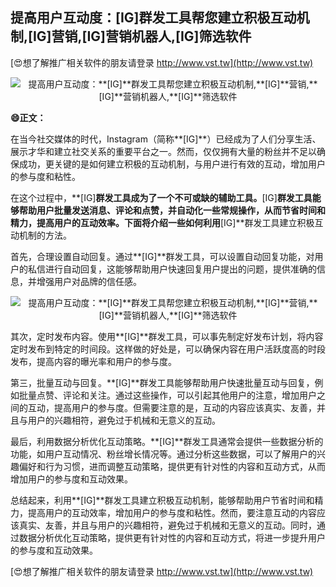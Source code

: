 ## **提高用户互动度：**[IG]**群发工具帮您建立积极互动机制,**[IG]**营销,**[IG]**营销机器人,**[IG]**筛选软件**

[😍想了解推广相关软件的朋友请登录 http://www.vst.tw](http://www.vst.tw)

 <center><img src="https://vst.tw/MP4/tuiguang/png/2.png" alt="提高用户互动度：**[IG]**群发工具帮您建立积极互动机制,**[IG]**营销,**[IG]**营销机器人,**[IG]**筛选软件"></center>

**😄正文：**

在当今社交媒体的时代，Instagram（简称**[IG]**）已经成为了人们分享生活、展示才华和建立社交关系的重要平台之一。然而，仅仅拥有大量的粉丝并不足以确保成功，更关键的是如何建立积极的互动机制，与用户进行有效的互动，增加用户的参与度和粘性。

在这个过程中，**[IG]**群发工具成为了一个不可或缺的辅助工具。**[IG]**群发工具能够帮助用户批量发送消息、评论和点赞，并自动化一些常规操作，从而节省时间和精力，提高用户的互动效率。下面将介绍一些如何利用**[IG]**群发工具建立积极互动机制的方法。

首先，合理设置自动回复。通过**[IG]**群发工具，可以设置自动回复功能，对用户的私信进行自动回复，这能够帮助用户快速回复用户提出的问题，提供准确的信息，并增强用户对品牌的信任感。

 <center><img src="https://vst.tw/MP4/tuiguang/png/0.png" alt="提高用户互动度：**[IG]**群发工具帮您建立积极互动机制,**[IG]**营销,**[IG]**营销机器人,**[IG]**筛选软件"></center>

其次，定时发布内容。使用**[IG]**群发工具，可以事先制定好发布计划，将内容定时发布到特定的时间段。这样做的好处是，可以确保内容在用户活跃度高的时段发布，提高内容的曝光率和用户的参与度。

第三，批量互动与回复。**[IG]**群发工具能够帮助用户快速批量互动与回复，例如批量点赞、评论和关注。通过这些操作，可以引起其他用户的注意，增加用户之间的互动，提高用户的参与度。但需要注意的是，互动的内容应该真实、友善，并且与用户的兴趣相符，避免过于机械和无意义的互动。

最后，利用数据分析优化互动策略。**[IG]**群发工具通常会提供一些数据分析的功能，如用户互动情况、粉丝增长情况等。通过分析这些数据，可以了解用户的兴趣偏好和行为习惯，进而调整互动策略，提供更有针对性的内容和互动方式，从而增加用户的参与度和互动效果。

总结起来，利用**[IG]**群发工具建立积极互动机制，能够帮助用户节省时间和精力，提高用户的互动效率，增加用户的参与度和粘性。然而，要注意互动的内容应该真实、友善，并且与用户的兴趣相符，避免过于机械和无意义的互动。同时，通过数据分析优化互动策略，提供更有针对性的内容和互动方式，将进一步提升用户的参与度和互动效果。

[😍想了解推广相关软件的朋友请登录 http://www.vst.tw](http://www.vst.tw)



